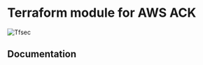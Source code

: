 # Terraform module for AWS ACK

![Tfsec](https://github.com/nlamirault/terraform-aws-teleport/workflows/Tfsec/badge.svg)

## Documentation

<!-- BEGINNING OF PRE-COMMIT-TERRAFORM DOCS HOOK -->

<!-- END OF PRE-COMMIT-TERRAFORM DOCS HOOK -->
